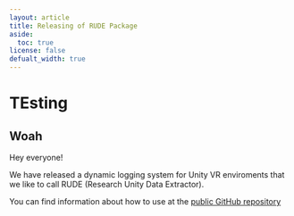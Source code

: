 ```yaml
---
layout: article
title: Releasing of RUDE Package
aside:
  toc: true
license: false
defualt_width: true
---
```

# TEsting


## Woah
Hey everyone!

We have released a dynamic logging system for Unity VR enviroments that we like to call RUDE (Research Unity Data Extractor).

You can find information about how to use at the [public GitHub repository](https://github.com/vmasc-capabilities-lab/RUDE)